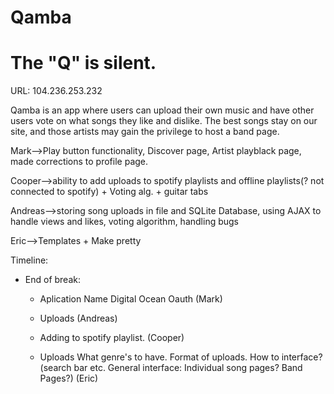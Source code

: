 Qamba 
=====

The "Q" is silent.
=====
URL: 104.236.253.232


Qamba is an app where users can upload their own music and have other users vote on what songs they like and dislike. The best songs stay on our site, and those artists may gain the privilege to host a band page.


Mark-->Play button functionality, Discover page, Artist playblack page, made corrections to profile page.

Cooper-->ability to add uploads to spotify playlists and offline playlists(? not connected to spotify) + Voting alg. + guitar tabs 

Andreas-->storing song uploads in file and SQLite Database, using AJAX to handle views and likes, voting algorithm, handling bugs

Eric-->Templates + Make pretty

Timeline:
* End of break: 
  * Aplication Name Digital Ocean Oauth (Mark) 

  * Uploads (Andreas) 

  * Adding to spotify playlist. (Cooper)

  * Uploads What genre's to have. Format of uploads. How to interface? (search bar etc. General interface: Individual song pages? Band Pages?) (Eric)
